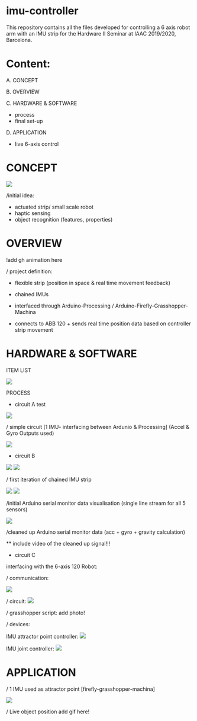 # imu-controller
This repository contains all the files developed for controlling a 6 axis robot arm with an IMU strip for the Hardware II Seminar at IAAC 2019/2020, Barcelona. 

# Content: 

A. CONCEPT

B. OVERVIEW

C. HARDWARE & SOFTWARE
- process
- final set-up 

D. APPLICATION 
- live 6-axis control 

# CONCEPT

![](_readMe(assets)/06.jpg)


/initial idea: 
- actuated strip/ small scale robot
- haptic sensing
- object recognition (features, properties)

# OVERVIEW 

!add gh animation here 

/ project definition: 
- flexible strip (position in space & real time movement feedback)

- chained IMUs
- interfaced through Arduino-Processing / Arduino-Firefly-Grasshopper-Machina
- connects to ABB 120 + sends real time position data based on controller strip movement

# HARDWARE & SOFTWARE

ITEM LIST

![](_readMe(assets)/H_00.PNG)

PROCESS

- circuit A 
test

![](_readMe(assets)/Circuit_01_nm.PNG)

/ simple circuit [1 IMU- interfacing between Ardunio & Processing]
(Accel & Gyro Outputs used)

![](_readMe(assets)/E00_A.gif)

- circuit B

![](_readMe(assets)/Circuit_2_nm.PNG)
![](_readMe(assets)/C_01_F.PNG)

/ first iteration of chained IMU strip

![](_readMe(assets)/E01_A.PNG)
![](_readMe(assets)/E01_B.PNG)

/initial Arduino serial monitor data visualisation 
(single line stream for all 5 sensors)

![](_readMe(assets)/E02_A.gif)

/cleaned up Arduino serial monitor data (acc + gyro + gravity calculation)

** include video of the cleaned up signal!!!

- circuit C

interfacing with the 6-axis 120 Robot:

/ communication: 

![](_readMe(assets)/C_00.PNG)

/ circuit: 
![](_readMe(assets)/Circuit_3_nm.PNG)

/ grasshopper script: 
add photo!

/ devices: 

IMU attractor point controller: 
![](_readMe(assets)/H_F_02.PNG)

IMU joint controller: 
![](_readMe(assets)/H_F_01.PNG)


# APPLICATION 

/ 1 IMU used as attractor point 
[firefly-grasshopper-machina]

![](_readMe(assets)/F_00.gif)

/ Live object position 
add gif here!



